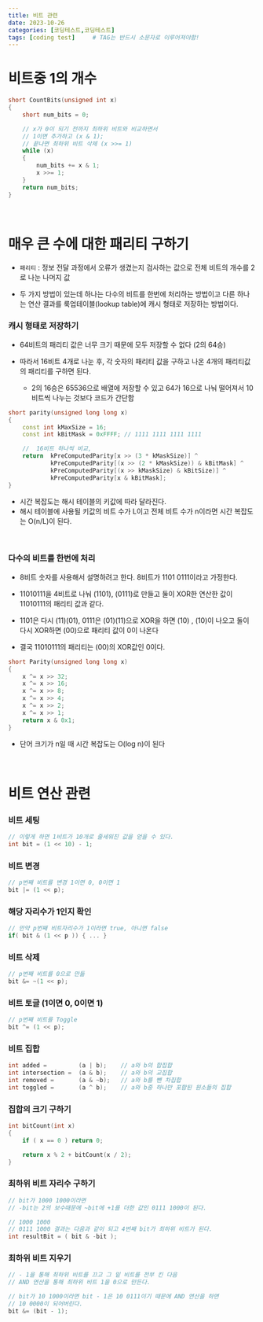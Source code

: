 ```yaml
---
title: 비트 관련
date: 2023-10-26
categories: [코딩테스트,코딩테스트]
tags: [coding test]		# TAG는 반드시 소문자로 이루어져야함!
---
```


**비트중 1의 개수**
==============

```c++
short CountBits(unsigned int x)
{
	short num_bits = 0;

    // x가 0이 되기 전까지 최하위 비트와 비교하면서
    // 1이면 추가하고 (x & 1);
    // 끝나면 최하위 비트 삭제 (x >>= 1)
	while (x)
	{
		num_bits += x & 1;
		x >>= 1;
	}
	return num_bits;
}
```

<br>

**매우 큰 수에 대한 패리티 구하기**
=============

* `패리티` : 정보 전달 과정에서 오류가 생겼는지 검사하는 값으로 전체 비트의 개수를 2로 나눈 나머지 값

* 두 가지 방법이 있는데 하나는 다수의 비트를 한번에 처리하는 방법이고 다른 하나는 연산 결과를 룩업테이블(lookup table)에 캐시 형태로 저장하는 방법이다.

### 캐시 형태로 저장하기

* 64비트의 패리티 값은 너무 크기 때문에 모두 저장할 수 없다 (2의 64승)

* 따라서 16비트 4개로 나눈 후, 각 숫자의 패리티 값을 구하고 나온 4개의 패리티값의 패리티를 구하면 된다.

    * 2의 16승은 65536으로 배열에 저장할 수 있고 64가 16으로 나눠 떨어져서 10비트씩 나누는 것보다 코드가 간단함

```c++
short parity(unsigned long long x)
{
    const int kMaxSize = 16;
    const int kBitMask = 0xFFFF; // 1111 1111 1111 1111

    //  16비트 하나씩 비교,
    return  kPreComputedParity[x >> (3 * kMaskSize)] ^
            kPreComputedParity[(x >> (2 * kMaskSize)) & kBitMask] ^
            kPreComputedParity[(x >> kMaskSize) & kBitSize)] ^
            kPreComputedParity[x & kBitMask];
}
```
* 시간 복잡도는 해시 테이블의 키값에 따라 달라진다.
* 해시 테이블에 사용될 키값의 비트 수가 L이고 전체 비트 수가 n이라면 시간 복잡도는 O(n/L)이 된다.

<br>

### 다수의 비트를 한번에 처리

* 8비트 숫자를 사용해서 설명하려고 한다. 8비트가 1101 0111이라고 가정한다.

* 11010111을 4비트로 나눠 (1101), (0111)로 만들고 둘이 XOR한 연산한 값이 11010111의 패리티 값과 같다.

* 1101은 다시 (11)(01), 0111은 (01)(11)으로 XOR을 하면 (10) , (10)이 나오고 둘이 다시 XOR하면 (00)으로 패리티 값이 0이 나온다
* 결국 11010111의 패리티는 (00)의 XOR값인 0이다.

```c++
short Parity(unsigned long long x)
{
    x ^= x >> 32;
    x ^= x >> 16;
    x ^= x >> 8;
    x ^= x >> 4;
    x ^= x >> 2;
    x ^= x >> 1;
    return x & 0x1;
}
```
* 단어 크기가 n일 때 시간 복잡도는 O(log n)이 된다

<br>

**비트 연산 관련**
==============

### 비트 세팅

```c++
// 이렇게 하면 1비트가 10개로 줄세워진 값을 얻을 수 있다.
int bit = (1 << 10) - 1;
```

### 비트 변경

```c++
// p번째 비트를 변경 1이면 0, 0이면 1
bit |= (1 << p);
```

### 해당 자리수가 1인지 확인

```c++
// 만약 p번째 비트자리수가 1이라면 true, 아니면 false
if( bit & (1 << p )) { ... }
```

### 비트 삭제

```c++
// p번째 비트를 0으로 만듦
bit &= ~(1 << p);
```

### 비트 토글 (1이면 0, 0이면 1)

```c++
// p번째 비트를 Toggle
bit ^= (1 << p);
```

### 비트 집합

```c++
int added =         (a | b);    // a와 b의 합집합
int intersection =  (a & b);    // a와 b의 교집합
int removed =       (a & ~b);   // a와 b를 뺀 차집합
int toggled =       (a ^ b);    // a와 b중 하나만 포함된 원소들의 집합
```

### 집합의 크기 구하기

```c++
int bitCount(int x)
{
    if ( x == 0 ) return 0;

    return x % 2 + bitCount(x / 2);
}
```

### 최하위 비트 자리수 구하기

```c++
// bit가 1000 1000이라면
// -bit는 2의 보수때문에 ~bit에 +1를 더한 값인 0111 1000이 된다.

// 1000 1000
// 0111 1000 결과는 다음과 같이 되고 4번째 bit가 최하위 비트가 된다.
int resultBit = ( bit & -bit );
```

### 최하위 비트 지우기

```c++
// - 1을 통해 최하위 비트를 끄고 그 밑 비트를 전부 킨 다음
// AND 연산을 통해 최하위 비트 1을 0으로 만든다.

// bit가 10 1000이라면 bit - 1은 10 0111이기 때문에 AND 연산을 하면
// 10 0000이 되어버린다.
bit &= (bit - 1);
```